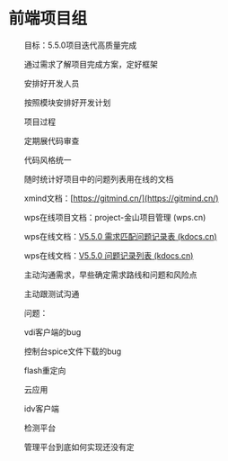 # 前端项目组

　　目标：5.5.0项目迭代高质量完成

　　通过需求了解项目完成方案，定好框架

　　安排好开发人员

　　按照模块安排好开发计划

　　项目过程

　　定期展代码审查

　　代码风格统一

　　随时统计好项目中的问题列表用在线的文档

　　xmind文档：[https://gitmind.cn/](https://gitmind.cn/)

　　wps在线项目文档：project-金山项目管理 (wps.cn)

　　wps在线文档：[V5.5.0 需求匹配问题记录表 (kdocs.cn)](https://www.kdocs.cn/l/ccEDiY7digix)

　　wps在线文档：[V5.5.0 问题记录列表 (kdocs.cn)](https://www.kdocs.cn/l/cuE040PscjsQ)

　　主动沟通需求，早些确定需求路线和问题和风险点

　　主动跟测试沟通

　　问题：

　　vdi客户端的bug

　　控制台spice文件下载的bug

　　flash重定向

　　云应用

　　idv客户端

　　检测平台

　　管理平台到底如何实现还没有定
